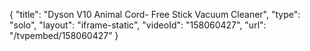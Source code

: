 {
    "title": "Dyson V10 Animal Cord- Free Stick Vacuum Cleaner",
    "type": "solo",
    "layout": "iframe-static",
    "videoId": "158060427",
    "url": "\/tvpembed\/158060427"
}